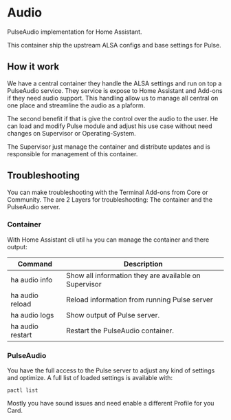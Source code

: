 # Audio

PulseAudio implementation for Home Assistant.

This container ship the upstream ALSA configs and base settings for Pulse.

## How it work

We have a central container they handle the ALSA settings and run on top a PulseAudio service. They service is expose to Home Assistant and Add-ons if they need audio support. This handling allow us to manage all central on one place and streamline the audio as a plaform.

The second benefit if that is give the control over the audio to the user. He can load and modify Pulse module and adjust his use case without need changes on Supervisor or Operating-System.

The Supervisor just manage the container and distribute updates and is responsible for management of this container.

## Troubleshooting

You can make troubleshooting with the Terminal Add-ons from Core or Community. The are 2 Layers for troubleshooting: The container and the PulseAudio server.

### Container

With Home Assistant cli util `ha` you can manage the container and there output:

| Command  | Description   |
|----------|---------------|
| ha audio info | Show all information they are available on Supervisor |
| ha audio reload | Reload information from running Pulse server |
| ha audio logs | Show output of Pulse server. |
| ha audio restart | Restart the PulseAudio container. |

### PulseAudio

You have the full access to the Pulse server to adjust any kind of settings and optimize. A full list of loaded settings is available with:

`pactl list`

Mostly you have sound issues and need enable a different Profile for you Card.

